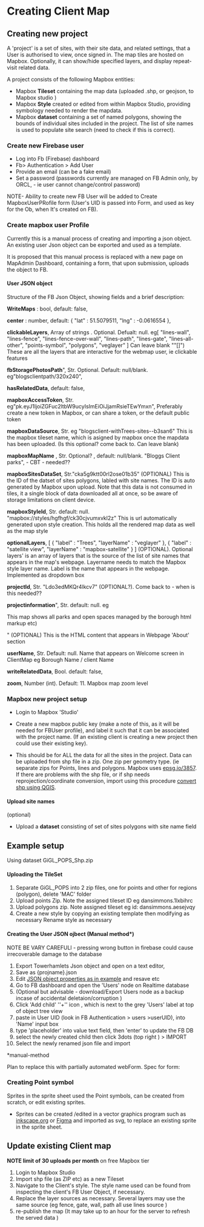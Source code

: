 # Creating Client Map

## Creating new project 

A 'project' is a set of sites, with their site data, and related settings, that a User is authorised to view, once signed in. The map tiles are hosted on Mapbox. Optionally, it can show/hide specified layers, and display repeat-visit related data.

A project consists of the following Mapbox entities:

- Mapbox **Tileset** containing the map data (uploaded  .shp, or geojson, to Mapbox studio )
- Mapbox **Style** created or edited from within Mapbox Studio, providing symbology needed to render the mapdata.
- Mapbox **dataset** containing a set of named polygons, showing the bounds of individual sites included in the project. The list of site names is used to populate site search (need to check if this is correct).

### Create new Firebase user 

- Log into Fb (Firebase) dashboard
- Fb> Authentication > Add User 
- Provide an email (can be a fake email)
- Set a password (passwords currently are managed on FB Admin only, by ORCL, - ie user cannot change/control password)

NOTE- Ability to create new FB User will be added to Create MapboxUserPRofile form (User's UID is passed into Form, and used as key for the Ob, when It's created on FB).

### Create mapbox user Profile

Currently this is a manual process of creating and importing a json object. An existing user Json object can be exported and used as a template. 

It is proposed that this manual process is replaced with a new page on MapAdmin Dashboard, containing a form, that upon submission, uploads the object to FB.

#### User JSON object

Structure of the FB Json Object, showing fields and a brief description:

**WriteMaps** : bool, default: false,

**center** : number, default: {
     "lat" : 51.5079511,
    "lng" : -0.0616554
  },

**clickableLayers**, Array of strings . Optional. Defualt: null. eg[ "lines-wall", "lines-fence", "lines-fence-over-wall", "lines-path", "lines-gate", "lines-all-other", "points-symbol", "polygons", "veglayer" ]
Can leave blank ""[]") These are all the layers that are interactive for the webmap user, ie clickable features

**fbStoragePhotosPath**", Str. Optional. Default: null/blank. eg"blogsclientpath/320x240",

**hasRelatedData**,  default: false,

**mapboxAccessToken**, Str. eg"pk.eyJ1IjoiZGFuc2ltbW9ucyIsImEiOiJjamRsieTEwYmxn",
Preferably create a new token in Mapbox, or can share a token, or the default public token

**mapboxDataSource**, Str. eg "blogsclient-withTrees-sites--b3san6"
This is the mapbox tileset name, which is asigned by mapbox once the mapdata has been uploaded. (Is this optional? come back to. Can leave blank)

 **mapboxMapName** , Str. Optional? , default: null/blank. "Bloggs Client parks", - CBT - needed??

 **mapboxSitesDataSet**, Str."cka5g9ktt00rl2ose01b35"
(OPTIONAL) This is the ID of the datset of sites polygons, labled with site names. The ID is auto generated by Mapbox upon upload. Note that this data is not consumed in tiles, it a single block of data downloaded all at once, so be aware of storage limitations on client device.

 **mapboxStyleId**, Str. default: null. "mapbox://styles/hgfhgf/ck30cjvumxvkl2z"
This is url automatically generated upon style creation. This holds all the rendered map data as well as the map style

**optionalLayers**, [ {
    "label" : "Trees",
    "layerName" : "veglayer"
  }, {
    "label" : "satellite view",
    "layerName" : "mapbox-satellite"
  } ]
(OPTIONAL). Optional layers' is an array of layers that is the source of the list of site names that appears in the map's webpage. Layername needs to match the Mapbox style layer name. Label is the name that appears in the webpage. Implemented as dropdown box

**projectId**, Str.  "Ldo3edMKQr4lkcv7"
(OPTIONAL?). Come back to - when is this needed??

**projectinformation**", Str. default: null. eg  <p> This map shows all parks and open spaces managed by the borough html markup etc)</p>"
(OPTIONAL) This is the HTML content that appears in Webpage 'About' section

**userName**, Str. Default: null. Name that appears on Welcome screen in ClientMap eg Borough Name / client Name

**writeRelatedData**, Bool. default: false,

**zoom**, Number (int). Default: 11. Mapbox map zoom level

### Mapbox new project setup

- Login to Mapbox 'Studio'

- Create a new mapbox public key (make a note of this, as it will be needed for FBUser profile), and label it such that it can be associated with the project name. (If an existing client is creating a new project then could use their existing key).
-  This should be for ALL the data for all the sites in the project. Data can be uploaded from shp file in a zip. One zip per geometry type. (ie separate zips for Points, lines and polygons. Mapbox uses [epsg.io/3857](https://epsg.io/3857).
  If there are problems with the shp file, or if shp needs reprojection/coordinate conversion,  import using this procedure [convert shp using QGIS](https://github.com/Tootman/ORCL-webApp-docs/blob/master/ORCL%20WebMap%20Apps%20workflow.md#update-mapbox-mapdata-from-updated-shp-files). 

#### Upload site names 

(optional)

- Upload a **dataset** consisting of set of sites polygons with site name field



## Example setup

Using dataset GiGL_POPS_Shp.zip

#### Uploading the TileSet

1. Separate GiGL_POPS into 2 zip files, one for points and other for regions (polygon), delete 'MAC' folder
2. Upload points Zip. Note the assigned tileset ID eg dansimmons.1lxbihrc
3. Upload polygons zip. Note assigned tileset eg id: dansimmons.aesejvqy
4. Create a new style by copying an existing template then modifying as necessary
   Rename style as necessary

#### Creating the User JSON ojbect (Manual method*)

NOTE BE VARY CAREFULl - pressing wrong button in firebase could cause irrecoverable damage to the database

1. Export Towerhamlets Json object and open on a text editor,
2. Save as {projname}.json
3. Edit [JSON object properties as in example](#User-JSON-object) and resave etc
4. Go to FB dashboard and open the 'Users' node on Realtime database
5. (Optional but advisable - download/Export Users node as a backup incase of accidental deletaion/corruption )
6. Click  'Add child' ''+'' icon , which is next to the grey 'Users' label at top of object tree view
7. paste in User UID (look in FB Authentication > users >userUID), into 'Name' input box
8. type 'placeholder' into value text field, then 'enter' to update the FB DB
9. select the newly created child then click 3dots (top right ) > IMPORT
10. Select the newly renamed json file and import

 

*manual-method

Plan to replace this with partially automated webForm. Spec for form:



### Creating Point symbol 

Sprites in the sprite sheet used the Point symbols, can be created from scratch, or edit existing sprites.

- Sprites can be created /edited in a vector graphics program such as [inkscape.org](https://inkscape.org/) or [Figma](https://www.figma.com/) and imported as svg, to replace an existing sprite in the sprite sheet.

## Update existing Client map

**NOTE limit of 30 uploads per month** on free Mapbox tier

1. Login to Mapbox Studio
2. Import shp file (as ZIP etc) as a new Tileset
3. Navigate to the Client's style. The style name used can be found from inspecting the client's FB User Object, if necessary.
4. Replace the layer sources as necessary.  Several layers may use the same source (eg fence, gate, wall, path all use  lines source )
5. re-publish the map (It may take up to an hour for the server to refresh the served data )



